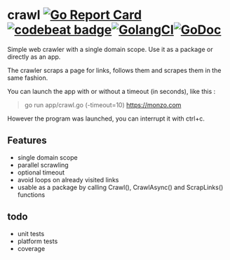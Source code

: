 # crawl [![Go Report Card](https://goreportcard.com/badge/github.com/bytemare/gonetmon)](https://goreportcard.com/report/github.com/bytemare/gonetmon)[![codebeat badge](https://codebeat.co/badges/7e86ba65-e7b9-4982-9996-6b42c0eb763e)](https://codebeat.co/projects/github-com-bytemare-dbmon-master)[![GolangCI](https://golangci.com/badges/github.com/bytemare/dbmon.svg)](https://golangci.com/r/github.com/bytemare/dbmon)[![GoDoc](https://godoc.org/github.com/bytemare/crawl?status.svg)](https://godoc.org/github.com/bytemare/crawl)
Simple web crawler with a single domain scope. Use it as a package or directly as an app.

The crawler scraps a page for links, follows them and scrapes them in the same fashion. 

You can launch the app with or without a timeout (in seconds), like this :

> go run app/crawl.go (-timeout=10) https://monzo.com

However the program was launched, you can interrupt it with ctrl+c.

## Features

- single domain scope
- parallel scrawling
- optional timeout
- avoid loops on already visited links
- usable as a package by calling Crawl(), CrawlAsync() and ScrapLinks() functions

## todo
- unit tests
- platform tests
- coverage